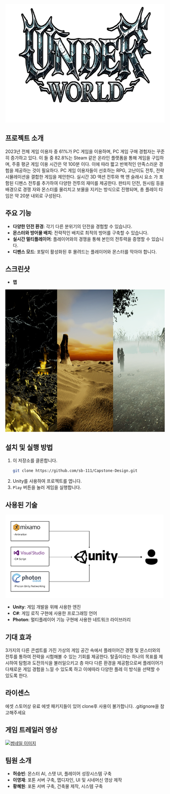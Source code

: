 <div align="center">
  <img src = "./image/Gamelogo.png" width="666" height="375" />
</div>



## 프로젝트 소개
2023년 전체 게임 이용자 중 61%가 PC 게임을 이용하며, PC 게임 구매 경험자는 꾸준히 증가하고 있다. 이
들 중 82.8%는 Steam 같은 온라인 플랫폼을 통해 게임을 구입하며, 주중 평균 게임 이용 시간은 약 100분
이다. 이에 따라 짧고 반복적인 만족스러운 경험을 제공하는 것이 필요하다. PC 게임 이용자들이 선호하는 
RPG, 고난이도 전투, 전략 시뮬레이션을 결합한 게임을 제안한다. 실시간 3D 액션 전투와 핵 앤 슬래시 요소
가 포함된 디펜스 전투를 추가하여 다양한 전투의 재미를 제공한다. 판타지 던전, 원시림 등을 배경으로 경쟁
자와 몬스터를 물리치고 보물을 지키는 방식으로 진행되며, 총 플레이 타임은 약 20분 내외로 구성된다.


## 주요 기능
- **다양한 던전 환경**: 각기 다른 분위기의 던전을 경험할 수 있습니다.
- **몬스터와 방어물 배치**: 전략적인 배치로 최적의 방어를 구축할 수 있습니다.
- **실시간 멀티플레이어**: 플레이어와의 경쟁을 통해 본인의 전투력을 증명할 수 있습니다.
- **디펜스 모드**: 포탈이 활성화된 후 몰려드는 플레이어와 몬스터를 막아야 합니다.

## 스크린샷
* __맵__
<div>
  <img src="./image/map.png" alt="게임 스크린샷" width="800" height="450"/>
</div>


## 설치 및 실행 방법
1. 이 저장소를 클론합니다.
    ```bash
    git clone https://github.com/sb-111/Capstone-Design.git
    ```
2. Unity를 사용하여 프로젝트를 엽니다.
3. `Play` 버튼을 눌러 게임을 실행합니다.



## 사용된 기술
<div aling="center">
  <img src="./image/적용 기술 및 구조.png" width="500" heigth="300"/>
</div>

- **Unity**: 게임 개발을 위해 사용한 엔진
- **C#**: 게임 로직 구현에 사용한 프로그래밍 언어
- **Photon**: 멀티플레이어 기능 구현에 사용한 네트워크 라이브러리

## 기대 효과
3가지의 다른 콘셉트를 가진 가상의 게임 공간 속에서 플레이어간 경쟁 및 몬스터와의 전투를 통하여 전략을 
시험해볼 수 있는 기회를 제공한다. 탈출이라는 하나의 목표를 제시하여 탐험과 도전의식을 불러일으키고 층
마다 다른 환경을 제공함으로써 플레이어가 다채로운 게임 경험을 느낄 수 있도록 하고 이에따라 다양한 플레
이 방식을 선택할 수 있도록 한다.


## 라이센스
에셋 스토어상 유료 에셋 패키지들이 있어 clone후 사용이 불가합니다. .gitignore을 참고해주세요

## 게임 트레일러 영상
[![썸네일 이미지](https://img.youtube.com/vi/IHzPKSxICCo/0.jpg)](https://www.youtube.com/embed/IHzPKSxICCo)

## 팀원 소개
- **허승빈**: 몬스터 AI, 스탯 UI, 플레이어 성장시스템 구축
- **이영재**: 포톤 서버 구축, 맵디자인, UI 및 시네머신 영상 제작
- **황혜원**: 포톤 서버 구축, 건축물 제작, 시스템 구축
